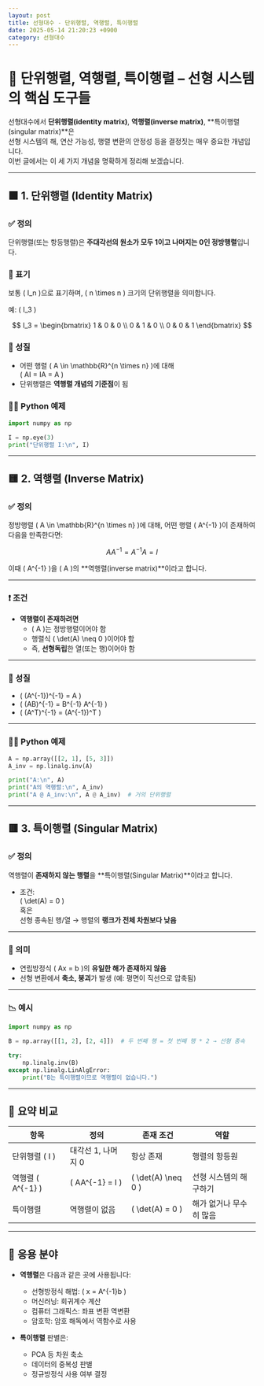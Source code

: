```yaml
---
layout: post
title: 선형대수 - 단위행렬, 역행렬, 특이행렬
date: 2025-05-14 21:20:23 +0900
category: 선형대수
---
```

# 🔄 단위행렬, 역행렬, 특이행렬 – 선형 시스템의 핵심 도구들

선형대수에서 **단위행렬(identity matrix)**, **역행렬(inverse matrix)**, **특이행렬(singular matrix)**은  
선형 시스템의 해, 연산 가능성, 행렬 변환의 안정성 등을 결정짓는 매우 중요한 개념입니다.  
이번 글에서는 이 세 가지 개념을 명확하게 정리해 보겠습니다.

---

## 🟩 1. 단위행렬 (Identity Matrix)

### ✅ 정의

단위행렬(또는 항등행렬)은 **주대각선의 원소가 모두 1이고 나머지는 0인 정방행렬**입니다.

### 📌 표기

보통 \( I_n \)으로 표기하며, \( n \times n \) 크기의 단위행렬을 의미합니다.

예: \( I_3 \)

$$
I_3 = \begin{bmatrix}
1 & 0 & 0 \\
0 & 1 & 0 \\
0 & 0 & 1
\end{bmatrix}
$$

### 🔁 성질

- 어떤 행렬 \( A \in \mathbb{R}^{n \times n} \)에 대해  
  \( AI = IA = A \)
- 단위행렬은 **역행렬 개념의 기준점**이 됨

### 🧑‍💻 Python 예제

```python
import numpy as np

I = np.eye(3)
print("단위행렬 I:\n", I)
```

---

## 🟨 2. 역행렬 (Inverse Matrix)

### ✅ 정의

정방행렬 \( A \in \mathbb{R}^{n \times n} \)에 대해, 어떤 행렬 \( A^{-1} \)이 존재하여 다음을 만족한다면:

$$
AA^{-1} = A^{-1}A = I
$$

이때 \( A^{-1} \)을 \( A \)의 **역행렬(inverse matrix)**이라고 합니다.

---

### ❗ 조건

- **역행렬이 존재하려면**
  - \( A \)는 정방행렬이어야 함
  - 행렬식 \( \det(A) \neq 0 \)이어야 함
  - 즉, **선형독립**한 열(또는 행)이어야 함

---

### 🔁 성질

- \( (A^{-1})^{-1} = A \)
- \( (AB)^{-1} = B^{-1} A^{-1} \)
- \( (A^T)^{-1} = (A^{-1})^T \)

---

### 🧑‍💻 Python 예제

```python
A = np.array([[2, 1], [5, 3]])
A_inv = np.linalg.inv(A)

print("A:\n", A)
print("A의 역행렬:\n", A_inv)
print("A @ A_inv:\n", A @ A_inv)  # 거의 단위행렬
```

---

## 🟥 3. 특이행렬 (Singular Matrix)

### ✅ 정의

역행렬이 **존재하지 않는 행렬**을 **특이행렬(Singular Matrix)**이라고 합니다.

- 조건:  
  \( \det(A) = 0 \)  
  혹은  
  선형 종속된 행/열 → 행렬의 **랭크가 전체 차원보다 낮음**

---

### 🔁 의미

- 연립방정식 \( Ax = b \)의 **유일한 해가 존재하지 않음**
- 선형 변환에서 **축소, 붕괴**가 발생 (예: 평면이 직선으로 압축됨)

---

### 📉 예시

```python
import numpy as np

B = np.array([[1, 2], [2, 4]])  # 두 번째 행 = 첫 번째 행 * 2 → 선형 종속

try:
    np.linalg.inv(B)
except np.linalg.LinAlgError:
    print("B는 특이행렬이므로 역행렬이 없습니다.")
```

---

## 🧾 요약 비교

| 항목         | 정의 | 존재 조건 | 역할 |
|--------------|------|-----------|------|
| 단위행렬 \( I \) | 대각선 1, 나머지 0 | 항상 존재 | 행렬의 항등원 |
| 역행렬 \( A^{-1} \) | \( AA^{-1} = I \) | \( \det(A) \neq 0 \) | 선형 시스템의 해 구하기 |
| 특이행렬 | 역행렬이 없음 | \( \det(A) = 0 \) | 해가 없거나 무수히 많음 |

---

## 🧠 응용 분야

- **역행렬**은 다음과 같은 곳에 사용됩니다:
  - 선형방정식 해법: \( x = A^{-1}b \)
  - 머신러닝: 회귀계수 계산
  - 컴퓨터 그래픽스: 좌표 변환 역변환
  - 암호학: 암호 해독에서 역함수로 사용

- **특이행렬** 판별은:
  - PCA 등 차원 축소
  - 데이터의 중복성 판별
  - 정규방정식 사용 여부 결정